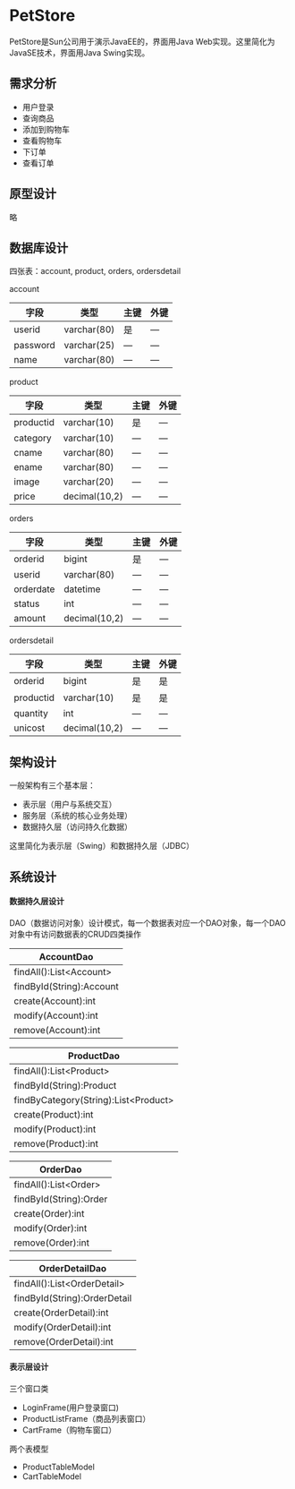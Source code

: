 # PetStore
PetStore是Sun公司用于演示JavaEE的，界面用Java Web实现。这里简化为JavaSE技术，界面用Java Swing实现。

## 需求分析
* 用户登录
* 查询商品
* 添加到购物车
* 查看购物车
* 下订单
* 查看订单

## 原型设计
略

## 数据库设计

四张表：account, product, orders, ordersdetail

account

| 字段 | 类型 | 主键 | 外键 |
| ------ | ------ | ------ | ------ |
| userid | varchar(80) | 是 | — |
| password | varchar(25) | — | — |
| name | varchar(80) | — | — |

product

| 字段 | 类型 | 主键 | 外键 |
| ------ | ------ | ------ | ------ |
| productid | varchar(10) | 是 | — |
| category | varchar(10) | — | — |
| cname | varchar(80) | — | — |
| ename | varchar(80) | — | — |
| image | varchar(20) | — | — |
| price | decimal(10,2) | — | — |

orders

| 字段 | 类型 | 主键 | 外键 |
| ------ | ------ | ------ | ------ |
| orderid | bigint | 是 | — |
| userid | varchar(80) | — | — |
| orderdate | datetime | — | — |
| status | int | — | — |
| amount | decimal(10,2) | — | — |

ordersdetail

| 字段 | 类型 | 主键 | 外键 |
| ------ | ------ | ------ | ------ |
| orderid | bigint | 是 | 是 |
| productid | varchar(10) | 是 | 是 |
| quantity | int | — | — |
| unicost | decimal(10,2) | — | — |

## 架构设计
一般架构有三个基本层：
* 表示层（用户与系统交互）
* 服务层（系统的核心业务处理）
* 数据持久层（访问持久化数据）

这里简化为表示层（Swing）和数据持久层（JDBC）

## 系统设计
#### 数据持久层设计
DAO（数据访问对象）设计模式，每一个数据表对应一个DAO对象，每一个DAO对象中有访问数据表的CRUD四类操作

| AccountDao | 
| ------ |
| findAll():List&lt;Account&gt; |
| findById(String):Account |
| create(Account):int |
| modify(Account):int |
| remove(Account):int |

| ProductDao | 
| ------ |
| findAll():List&lt;Product&gt; |
| findById(String):Product |
| findByCategory(String):List&lt;Product&gt; |
| create(Product):int |
| modify(Product):int |
| remove(Product):int |

| OrderDao | 
| ------ |
| findAll():List&lt;Order&gt; |
| findById(String):Order |
| create(Order):int |
| modify(Order):int |
| remove(Order):int |

| OrderDetailDao | 
| ------ |
| findAll():List&lt;OrderDetail&gt; |
| findById(String):OrderDetail |
| create(OrderDetail):int |
| modify(OrderDetail):int |
| remove(OrderDetail):int |

#### 表示层设计
三个窗口类
* LoginFrame(用户登录窗口)
* ProductListFrame（商品列表窗口）
* CartFrame（购物车窗口）

两个表模型
* ProductTableModel
* CartTableModel

